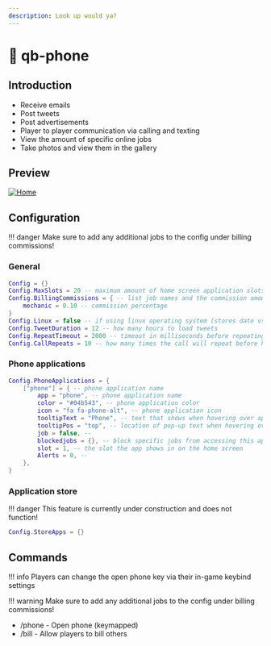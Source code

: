 ```yaml
---
description: Look up would ya?
---
```


# 📱 qb-phone

## Introduction

* Receive emails
* Post tweets
* Post advertisements
* Player to player communication via calling and texting
* View the amount of specific online jobs
* Take photos and view them in the gallery

## Preview

[![Home](https://camo.githubusercontent.com/8b65eceaf69fb17c2806865c824813a0d6d727482dafdf8ebd8de8b37d2fc003/68747470733a2f2f63646e2e646973636f72646170702e636f6d2f6174746163686d656e74732f3932313637353234353336303932323632352f3932313637353433393738333637333839372f686f6d652e6a7067)](https://camo.githubusercontent.com/8b65eceaf69fb17c2806865c824813a0d6d727482dafdf8ebd8de8b37d2fc003/68747470733a2f2f63646e2e646973636f72646170702e636f6d2f6174746163686d656e74732f3932313637353234353336303932323632352f3932313637353433393738333637333839372f686f6d652e6a7067)              &#x20;

## Configuration

!!! danger
    Make sure to add any additional jobs to the config under billing commissions!


### General

```lua
Config = {}
Config.MaxSlots = 20 -- maximum amount of home screen application slots
Config.BillingCommissions = { -- list job names and the commission amount they get
    mechanic = 0.10 -- commission percentage
}
Config.Linux = false -- if using linux operating system (stores date vs time)
Config.TweetDuration = 12 -- how many hours to load tweets
Config.RepeatTimeout = 2000 -- timeout in milliseconds before repeating call
Config.CallRepeats = 10 -- how many times the call will repeat before hanging up
```

### Phone applications

```lua
Config.PhoneApplications = {
    ["phone"] = { -- phone application name
        app = "phone", -- phone application name
        color = "#04b543", -- phone application color
        icon = "fa fa-phone-alt", -- phone application icon
        tooltipText = "Phone", -- text that shows when hovering over application
        tooltipPos = "top", -- location of pop-up text when hovering over app
        job = false, --
        blockedjobs = {}, -- block specific jobs from accessing this app
        slot = 1, -- the slot the app shows in on the home screen
        Alerts = 0, --
    },
}
```

### Application store

!!! danger
    This feature is currently under construction and does not function!


```lua
Config.StoreApps = {}
```

## Commands

!!! info
    Players can change the open phone key via their in-game keybind settings


!!! warning
    Make sure to add any additional jobs to the config under billing commissions!


* /phone - Open phone (keymapped)
* /bill - Allow players to bill others
